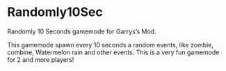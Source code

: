 # Randomly10Sec
Randomly 10 Seconds gamemode for Garrys’s Mod.


This gamemode spawn every 10 seconds a random events, like zombie, combine, Watermelon rain and other events. This is a very fun gamemode for 2 and more players!
